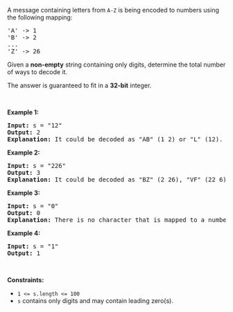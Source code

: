 <div><p>A message containing letters from <code>A-Z</code> is being encoded to numbers using the following mapping:</p>

<pre>'A' -&gt; 1
'B' -&gt; 2
...
'Z' -&gt; 26
</pre>

<p>Given a <strong>non-empty</strong> string containing only digits, determine the total number of ways to decode it.</p>

<p>The answer is guaranteed to fit in a <strong>32-bit</strong> integer.</p>

<p>&nbsp;</p>
<p><strong>Example 1:</strong></p>

<pre><strong>Input:</strong> s = "12"
<strong>Output:</strong> 2
<strong>Explanation:</strong> It could be decoded as "AB" (1 2) or "L" (12).
</pre>

<p><strong>Example 2:</strong></p>

<pre><strong>Input:</strong> s = "226"
<strong>Output:</strong> 3
<strong>Explanation:</strong> It could be decoded as "BZ" (2 26), "VF" (22 6), or "BBF" (2 2 6).
</pre>

<p><strong>Example 3:</strong></p>

<pre><strong>Input:</strong> s = "0"
<strong>Output:</strong> 0
<strong>Explanation:</strong> There is no character that is mapped to a number starting with '0'. We cannot ignore a zero when we face it while decoding. So, each '0' should be part of "10" --&gt; 'J' or "20" --&gt; 'T'.
</pre>

<p><strong>Example 4:</strong></p>

<pre><strong>Input:</strong> s = "1"
<strong>Output:</strong> 1
</pre>

<p>&nbsp;</p>
<p><strong>Constraints:</strong></p>

<ul>
	<li><code>1 &lt;= s.length &lt;= 100</code></li>
	<li><code>s</code> contains only digits and may contain leading zero(s).</li>
</ul>
</div>